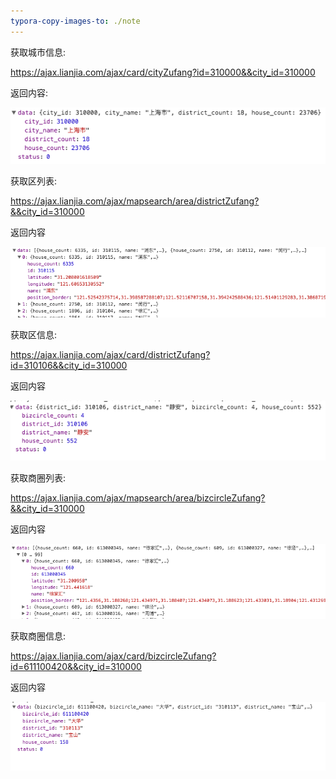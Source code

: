 ```yaml
---
typora-copy-images-to: ./note
---
```


获取城市信息:

https://ajax.lianjia.com/ajax/card/cityZufang?id=310000&&city_id=310000

返回内容:

![image-20180606173938863](note/image-20180606173938863.png)





获取区列表:

https://ajax.lianjia.com/ajax/mapsearch/area/districtZufang?&&city_id=310000

返回内容

![image-20180606174259072](note/image-20180606174259072.png)



获取区信息:

https://ajax.lianjia.com/ajax/card/districtZufang?id=310106&&city_id=310000

返回内容

![image-20180606174604851](note/image-20180606174604851.png)



获取商圈列表:

https://ajax.lianjia.com/ajax/mapsearch/area/bizcircleZufang?&&city_id=310000

返回内容

![image-20180606174732701](note/image-20180606174732701.png)



获取商圈信息:

https://ajax.lianjia.com/ajax/card/bizcircleZufang?id=611100420&&city_id=310000

返回内容

![image-20180606175046311](note/image-20180606175046311.png)



